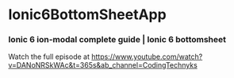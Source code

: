 # Ionic6BottomSheetApp
### Ionic 6 ion-modal complete guide | Ionic 6 bottomsheet
Watch the full episode at https://www.youtube.com/watch?v=DANoNRSkWAc&t=365s&ab_channel=CodingTechnyks
